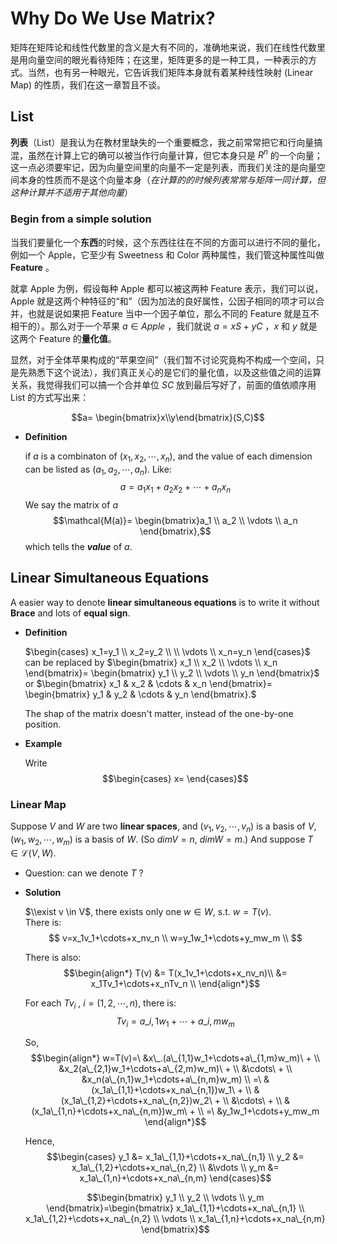 # Why Do We Use Matrix?

矩阵在矩阵论和线性代数里的含义是大有不同的，准确地来说，我们在线性代数里是用向量空间的眼光看待矩阵；在这里，矩阵更多的是一种工具，一种表示的方式。当然，也有另一种眼光，它告诉我们矩阵本身就有着某种线性映射 (Linear Map) 的性质，我们在这一章暂且不谈。

## List

**列表**（List）是我认为在教材里缺失的一个重要概念，我之前常常把它和行向量搞混，虽然在计算上它的确可以被当作行向量计算，但它本身只是 $R^n$ 的一个向量；这一点必须要牢记，因为向量空间里的向量不一定是列表，而我们关注的是向量空间本身的性质而不是这个向量本身（*在计算的的时候列表常常与矩阵一同计算，但这种计算并不适用于其他向量*）

### Begin from a simple solution

当我们要量化一个**东西**的时候，这个东西往往在不同的方面可以进行不同的量化，例如一个 Apple，它至少有 Sweetness 和 Color 两种属性，我们管这种属性叫做 **Feature** 。

就拿 Apple 为例，假设每种 Apple 都可以被这两种 Feature 表示，我们可以说，Apple 就是这两个种特征的“和”（因为加法的良好属性，公因子相同的项才可以合并，也就是说如果把 Feature 当中一个因子单位，那么不同的 Feature 就是互不相干的）。那么对于一个苹果 $a \in Apple$ ，我们就说 $a=xS+yC$ ，$x$ 和 $y$ 就是这两个 Feature 的**量化值**。

显然，对于全体苹果构成的“苹果空间”（我们暂不讨论究竟构不构成一个空间，只是先熟悉下这个说法），我们真正关心的是它们的量化值，以及这些值之间的运算关系，<!-- 而 $S$ 和 $C$ 什么的已经是我们约定好了的，没必要每次都把它们写出来，我想我们可以换一个更方便的写法： -->我觉得我们可以搞一个合并单位 $SC$ 放到最后写好了，前面的值依顺序用 List 的方式写出来：

$$a= \begin{bmatrix}x\\y\end{bmatrix}(S,C)$$

- **Definition**

  if $a$ is a combinaton of $(x_1,x_2,\cdots,x_n)$, and the value of each dimension can be listed as $(a_1,a_2,\cdots,a_n)$. Like:
  $$a = a_1x_1 + a_2x_2 + \cdots + a_nx_n$$
  We say the matrix of $a$
  $$\mathcal{M(a)}=
  \begin{bmatrix}a_1 \\
  a_2 \\
  \vdots \\
  a_n
  \end{bmatrix},$$
  which tells the ***value*** of $a$.

## Linear Simultaneous Equations

A easier way to denote **linear simultaneous equations** is to write it without **Brace** and lots of **equal sign**.

- **Definition**

  $\begin{cases}
  x_1=y_1 \\
  x_2=y_2 \\
  \\ \vdots \\
  x_n=y_n
  \end{cases}$
  can be replaced by
  $\begin{bmatrix}
  x_1 \\ x_2 \\ \vdots \\ x_n
  \end{bmatrix}=
  \begin{bmatrix}
  y_1 \\ y_2 \\ \vdots \\ y_n
  \end{bmatrix}$
  or
  $\begin{bmatrix}
  x_1 & x_2 & \cdots & x_n
  \end{bmatrix}=
  \begin{bmatrix}
  y_1 & y_2 & \cdots & y_n
  \end{bmatrix}.$

  The shap of the matrix doesn't matter, instead of the one-by-one position.
- **Example**

  Write
  $$\begin{cases}
  x=
  \end{cases}$$

### Linear Map

Suppose $V$ and $W$ are two **linear spaces**, and $(v_1,v_2,\cdots,v_n)$ is a basis of $V$, $(w_1,w_2,\cdots,w_m)$ is a basis of $W$. (So $dimV=n,\ dimW=m.)$ And suppose $T \in \mathcal{L}(V,W).$

- Question: can we denote $T$ ?
- **Solution**

  $\\exist v \in V$, there exists only one $w \in W$, s.t. $w=T(v)$.\
  There is:
  $$
  v=x_1v_1+\cdots+x_nv_n \\
  w=y_1w_1+\cdots+y_mw_m \\
  $$

  There is also:
  $$\begin{align*}
  T(v) &= T(x_1v_1+\cdots+x_nv_n)\\
  &= x_1Tv_1+\cdots+x_nTv_n \\
  \end{align*}$$

  For each $Tv_i$ , $i=(1,2,\cdots,n)$, there is:
  $$Tv_i=a\_{i,1}w_1+\cdots+a\_{i,m}w_m$$

  So,
  $$\begin{align*}
  w=T(v)=\ &x\_.(a\_{1,1}w_1+\cdots+a\_{1,m}w_m)\ + \\
  &x_2(a\_{2,1}w_1+\cdots+a\_{2,m}w_m)\ + \\
  &\cdots\ + \\
  &x_n(a\_{n,1}w_1+\cdots+a\_{n,m}w_m) \\
  =\ &(x_1a\_{1,1}+\cdots+x_na\_{n,1})w_1\ + \\
  &(x_1a\_{1,2}+\cdots+x_na\_{n,2})w_2\ + \\
  &\cdots\ + \\
  &(x_1a\_{1,n}+\cdots+x_na\_{n,m})w_m\ + \\
  =\ &y_1w_1+\cdots+y_mw_m
  \end{align*}$$

  Hence,
  $$\begin{cases}
  y_1 &= x_1a\_{1,1}+\cdots+x_na\_{n,1} \\
  y_2 &= x_1a\_{1,2}+\cdots+x_na\_{n,2} \\
  &\vdots \\
  y_m &= x_1a\_{1,n}+\cdots+x_na\_{n,m}
  \end{cases}$$

  $$\begin{bmatrix}
  y_1 \\ y_2 \\ \vdots \\ y_m
  \end{bmatrix}=\begin{bmatrix}
  x_1a\_{1,1}+\cdots+x_na\_{n,1} \\
  x_1a\_{1,2}+\cdots+x_na\_{n,2} \\
  \vdots \\
  x_1a\_{1,n}+\cdots+x_na\_{n,m}
  \end{bmatrix}$$